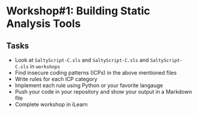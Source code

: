 # Workshop#1: Building Static Analysis Tools 

## Tasks 

- Look at `SaltyScript-C.sls` and `SaltyScript-C.sls` and `SaltyScript-C.sls`  in `workshops`
- Find insecure coding patterns (ICPs) in the above mentioned files  
- Write rules for each ICP category 
- Implement each rule using Python or your favorite langauge 
- Push your code in your repository and show your output in a Markdown file 
- Complete workshop in iLearn